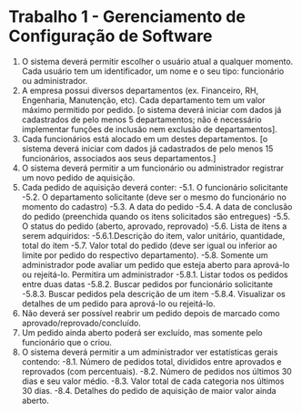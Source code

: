 # Trabalho 1 - Gerenciamento de Configuração de Software
1. O sistema deverá permitir escolher o usuário atual a qualquer momento. Cada usuário tem um identificador, um
nome e o seu tipo: funcionário ou administrador.
2. A empresa possui diversos departamentos (ex. Financeiro, RH, Engenharia, Manutenção, etc). Cada
departamento tem um valor máximo permitido por pedido. [o sistema deverá iniciar com dados já cadastrados
de pelo menos 5 departamentos; não é necessário implementar funções de inclusão nem exclusão de
departamentos].
3. Cada funcionários está alocado em um destes departamentos. [o sistema deverá iniciar com dados já
cadastrados de pelo menos 15 funcionários, associados aos seus departamentos.]
4. O sistema deverá permitir a um funcionário ou administrador registrar um novo pedido de aquisição.
5. Cada pedido de aquisição deverá conter:
   -5.1. O funcionário solicitante
   -5.2. O departamento solicitante (deve ser o mesmo do funcionário no momento do cadastro)
   -5.3. A data do pedido
   -5.4. A data de conclusão do pedido (preenchida quando os itens solicitados são entregues)
   -5.5. O status do pedido (aberto, aprovado, reprovado)
   -5.6. Lista de itens a serem adquiridos:
         -5.6.1.Descrição do item, valor unitário, quantidade, total do item
   -5.7. Valor total do pedido (deve ser igual ou inferior ao limite por pedido do respectivo departamento).
   -5.8. Somente um administrador pode avaliar um pedido que esteja aberto para aprová-lo ou rejeitá-lo. Permitira um administrador
         -5.8.1. Listar todos os pedidos entre duas datas
         -5.8.2. Buscar pedidos por funcionário solicitante
         -5.8.3. Buscar pedidos pela descrição de um item
         -5.8.4. Visualizar os detalhes de um pedido para aprová-lo ou rejeitá-lo.
6. Não deverá ser possível reabrir um pedido depois de marcado como aprovado/reprovado/concluído.
7. Um pedido ainda aberto poderá ser excluído, mas somente pelo funcionário que o criou.
8. O sistema deverá permitir a um administrador ver estatísticas gerais contendo:
  -8.1. Número de pedidos total, divididos entre aprovados e reprovados (com percentuais).
  -8.2. Número de pedidos nos últimos 30 dias e seu valor médio.
  -8.3. Valor total de cada categoria nos últimos 30 dias.
  -8.4. Detalhes do pedido de aquisição de maior valor ainda aberto.
